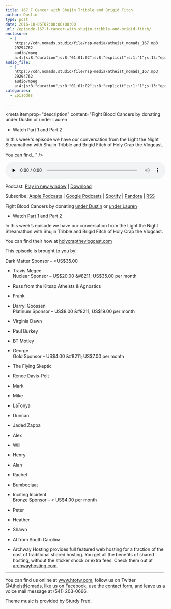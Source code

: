 ```yaml
---
title: 167 F Cancer with Shujin Tribble and Brigid Fitch
author: Dustin
type: post
date: 2016-10-06T07:00:00+00:00
url: /episode-167-f-cancer-with-shujin-tribble-and-brigid-fitch/
enclosure:
  - |
    https://cdn.nomads.studio/file/nsp-media/atheist_nomads_167.mp3
    29294762
    audio/mpeg
    a:4:{s:8:"duration";s:8:"01:01:02";s:8:"explicit";s:1:"1";s:13:"episode_title";s:45:"F Cancer with Shujin Tribble and Brigid Fitch";s:10:"episode_no";s:3:"188";}
audio_file:
  - |
    https://cdn.nomads.studio/file/nsp-media/atheist_nomads_167.mp3
    29294762
    audio/mpeg
    a:4:{s:8:"duration";s:8:"01:01:02";s:8:"explicit";s:1:"1";s:13:"episode_title";s:45:"F Cancer with Shujin Tribble and Brigid Fitch";s:10:"episode_no";s:3:"188";}
categories:
  - Episodes

---
```

<div itemscope itemtype="http://schema.org/AudioObject">
  <meta itemprop="name" content="167 F Cancer with Shujin Tribble and Brigid Fitch" />
  
  <meta itemprop="uploadDate" content="2016-10-06T01:00:00-06:00" />
  
  <meta itemprop="encodingFormat" content="audio/mpeg" />
  
  <meta itemprop="duration" content="PT1H01M02S" />
  
  <meta itemprop="description" content="Fight Blood Cancers by donating under Dustin or under Lauren
* Watch Part 1 and Part 2

In this week's episode we have our conversation from the Light the Night Streamathon with Shujin Tribble and Brigid Fitch of Holy Crap the Vlogcast.

You can find..." />
  
  <meta itemprop="contentUrl" content="https://dts.podtrac.com/redirect.mp3/cdn.nomads.studio/file/nsp-media/atheist_nomads_167.mp3" />
  
  <meta itemprop="contentSize" content="27.9" />
  </p> 
  
  <div class="powerpress_player" id="powerpress_player_8429">
    <audio class="wp-audio-shortcode" id="audio-5061-173" preload="none" style="width: 100%;" controls="controls"><source type="audio/mpeg" src="https://dts.podtrac.com/redirect.mp3/cdn.nomads.studio/file/nsp-media/atheist_nomads_167.mp3?_=173" /><a href="https://dts.podtrac.com/redirect.mp3/cdn.nomads.studio/file/nsp-media/atheist_nomads_167.mp3">https://dts.podtrac.com/redirect.mp3/cdn.nomads.studio/file/nsp-media/atheist_nomads_167.mp3</a></audio>
  </div>
</div>

<p class="powerpress_links powerpress_links_mp3">
  Podcast: <a href="https://dts.podtrac.com/redirect.mp3/cdn.nomads.studio/file/nsp-media/atheist_nomads_167.mp3" class="powerpress_link_pinw" target="_blank" title="Play in new window" onclick="return powerpress_pinw('https://htotw.com/?powerpress_pinw=5061-podcast');" rel="nofollow">Play in new window</a> | <a href="https://dts.podtrac.com/redirect.mp3/cdn.nomads.studio/file/nsp-media/atheist_nomads_167.mp3" class="powerpress_link_d" title="Download" rel="nofollow" download="atheist_nomads_167.mp3">Download</a>
</p>

<p class="powerpress_links powerpress_subscribe_links">
  Subscribe: <a href="https://podcasts.apple.com/us/podcast/humanists-take-on-the-world/id530050098?mt=2&ls=1" class="powerpress_link_subscribe powerpress_link_subscribe_itunes" target="_blank" title="Subscribe on Apple Podcasts" rel="nofollow">Apple Podcasts</a> | <a href="https://www.google.com/podcasts?feed=aHR0cDovL2F0aGVpc3Rub21hZHMubGlic3luLmNvbS9yc3M%3D" class="powerpress_link_subscribe powerpress_link_subscribe_googleplay" target="_blank" title="Subscribe on Google Podcasts" rel="nofollow">Google Podcasts</a> | <a href="https://open.spotify.com/show/3LzK2xZGike6Tc1GEMtMbr?si=LieN9SNuTpq96smuaUsH8A" class="powerpress_link_subscribe powerpress_link_subscribe_spotify" target="_blank" title="Subscribe on Spotify" rel="nofollow">Spotify</a> | <a href="https://www.pandora.com/podcast/atheist-nomads/PC:10122?corr=62071012&part=ug" class="powerpress_link_subscribe powerpress_link_subscribe_pandora" target="_blank" title="Subscribe on Pandora" rel="nofollow">Pandora</a> | <a href="https://htotw.com/feed/podcast/" class="powerpress_link_subscribe powerpress_link_subscribe_rss" target="_blank" title="Subscribe via RSS" rel="nofollow">RSS</a>
</p>

Fight Blood Cancers by donating <a href="http://pages.lightthenight.org/oswim/Boise16/dwilliams" target="_blank" rel="noopener">under Dustin</a> or <a href="http://pages.lightthenight.org/oswim/Boise16/LStudley" target="_blank" rel="noopener">under Lauren</a>  
* Watch <a href="https://www.youtube.com/watch?v=I1iwR2oMMUI" target="_blank" rel="noopener">Part 1</a> and <a href="https://www.youtube.com/watch?v=SaxgRl2tTAA" target="_blank" rel="noopener">Part 2</a>

In this week&#8217;s episode we have our conversation from the Light the Night Streamathon with Shujin Tribble and Brigid Fitch of Holy Crap the Vlogcast.

You can find their how at <a href="http://holycrapthevlogcast.com/" target="_blank" rel="noopener">holycrapthevlogcast.com</a>

This episode is brought to you by:

Dark Matter Sponsor &#8211; >US$35.00  
* Travis Megee  
Nuclear Sponsor &#8211; US$20.00 &#8211; US$35.00 per month  
* Russ from the Kitsap Atheists & Agnostics  
* Frank  
* Darryl Goossen  
Platinum Sponsor &#8211; US$8.00 &#8211; US$19.00 per month  
* Virginia Dawn  
* Paul Burkey  
* BT Motley  
* George  
Gold Sponsor &#8211; US$4.00 &#8211; US$7.00 per month  
* The Flying Skeptic  
* Renee Davis-Pelt  
* Mark  
* Mike  
* LaTonya  
* Duncan  
* Jaded Zappa  
* Alex  
* Will  
* Henry  
* Alan  
* Rachel  
* Bumboclaat  
* Inciting Incident  
Bronze Sponsor &#8211; < US$4.00 per month  
* Peter  
* Heather  
* Shawn  
* Al from South Carolina

* Archway Hosting provides full featured web hosting for a fraction of the cost of traditional shared hosting. You get all the benefits of shared hosting, without the sticker shock or extra fees. Check them out at <a href="http://archwayhosting.com/" target="_blank" rel="noopener">archwayhosting.com</a>.

<hr width="500" />

You can find us online at <a href="https://www.htotw.com/" target="_blank" rel="noopener">www.htotw.com</a>, follow us on Twitter <a href="https://twitter.com/AtheistNomads" target="_blank" rel="noopener">@AtheistNomads</a>, <a href="https://htotw.com/facebook" target="_blank" rel="noopener">like us on Facebook</a>, use the [contact form](https://htotw.com/contact), and leave us a voice mail message at (541) 203-0666.

Theme music is provided by Sturdy Fred.